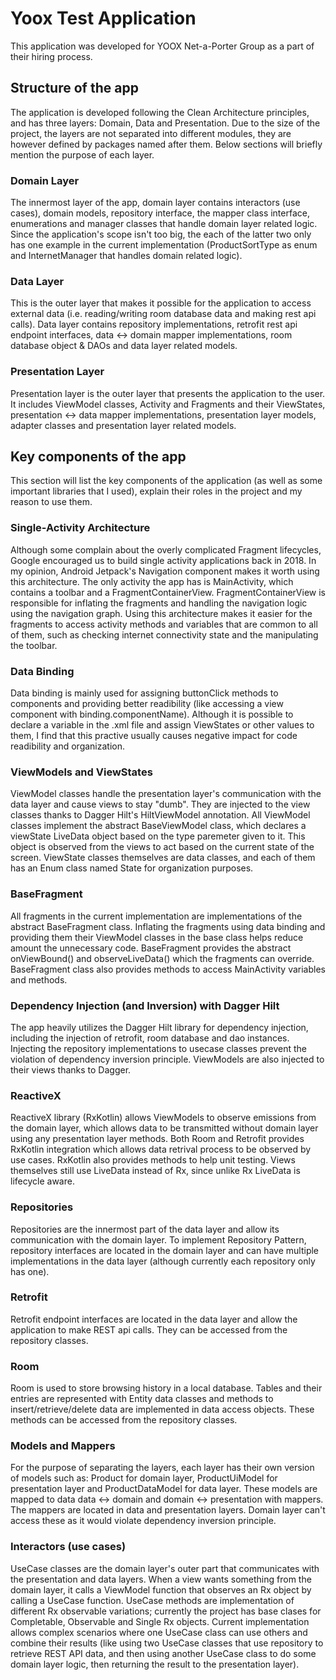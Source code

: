 # Yoox Test Application

This application was developed for YOOX Net-a-Porter Group as a part of their hiring process. 

## Structure of the app

The application is developed following the Clean Architecture principles, and has three layers: Domain, Data and Presentation. Due to the size of the project, the layers are not separated into different modules, they are however defined by packages named after them. Below sections will briefly mention the purpose of each layer.

### Domain Layer

The innermost layer of the app, domain layer contains interactors (use cases), domain models, repository interface, the mapper class interface, enumerations and manager classes that handle domain layer related logic. Since the application's scope isn't too big, the each of the latter two only has one example in the current implementation (ProductSortType as enum and InternetManager that handles domain related logic).

### Data Layer

This is the outer layer that makes it possible for the application to access external data (i.e. reading/writing room database data and making rest api calls). Data layer contains repository implementations, retrofit rest api endpoint interfaces, data <-> domain mapper implementations, room database object & DAOs and data layer related models.

### Presentation Layer

Presentation layer is the outer layer that presents the application to the user. It includes ViewModel classes, Activity and Fragments and their ViewStates, presentation <-> data mapper implementations, presentation layer models, adapter classes and presentation layer related models.

## Key components of the app

This section will list the key components of the application (as well as some important libraries that I used), explain their roles in the project and my reason to use them.

### Single-Activity Architecture

Although some complain about the overly complicated Fragment lifecycles, Google encouraged us to build single activity applications back in 2018. In my opinion, Android Jetpack's Navigation component makes it worth using this architecture. The only activity the app has is MainActivity, which contains a toolbar and a FragmentContainerView. FragmentContainerView is responsible for inflating the fragments and handling the navigation logic using the navigation graph. Using this architecture makes it easier for the fragments to access activity methods and variables that are common to all of them, such as checking internet connectivity state and the manipulating the toolbar.

### Data Binding

Data binding is mainly used for assigning buttonClick methods to components and providing better readibility (like accessing a view component with binding.componentName). Although it is possible to declare a variable in the .xml file and assign ViewStates or other values to them, I find that this practive usually causes negative impact for code readibility and organization.

### ViewModels and ViewStates

ViewModel classes handle the presentation layer's communication with the data layer and cause views to stay "dumb". They are injected to the view classes thanks to Dagger Hilt's HiltViewModel annotation. All ViewModel classes implement the abstract BaseViewModel class, which declares a viewState LiveData object based on the type paremeter given to it. This object is observed from the views to act based on the current state of the screen. ViewState classes themselves are data classes, and each of them has an Enum class named State for organization purposes.

### BaseFragment

All fragments in the current implementation are implementations of the abstract BaseFragment class. Inflating the fragments using data binding and providing them their ViewModel classes in the base class helps reduce amount the unnecessary code. BaseFragment provides the abstract onViewBound() and observeLiveData() which the fragments can override. BaseFragment class also provides methods to access MainActivity variables and methods.

### Dependency Injection (and Inversion) with Dagger Hilt

The app heavily utilizes the Dagger Hilt library for dependency injection, including the injection of retrofit, room database and dao instances. Injecting the repository implementations to usecase classes prevent the violation of dependency inversion principle. ViewModels are also injected to their views thanks to Dagger.

### ReactiveX

ReactiveX library (RxKotlin) allows ViewModels to observe emissions from the domain layer, which allows data to be transmitted without domain layer using any presentation layer methods. Both Room and Retrofit provides RxKotlin integration which allows data retrival process to be observed by use cases. RxKotlin also provides methods to help unit testing. Views themselves still use LiveData instead of Rx, since unlike Rx LiveData is lifecycle aware.

### Repositories

Repositories are the innermost part of the data layer and allow its communication with the domain layer. To implement Repository Pattern, repository interfaces are located in the domain layer and can have multiple implementations in the data layer (although currently each repository only has one).

### Retrofit

Retrofit endpoint interfaces are located in the data layer and allow the application to make REST api calls. They can be accessed from the repository classes.

### Room

Room is used to store browsing history in a local database. Tables and their entries are represented with Entity data classes and methods to insert/retrieve/delete data are implemented in data access objects. These methods can be accessed from the repository classes.

### Models and Mappers

For the purpose of separating the layers, each layer has their own version of models such as: Product for domain layer, ProductUiModel for presentation layer and ProductDataModel for data layer. These models are mapped to data data <-> domain and domain <-> presentation with mappers. The mappers are located in data and presentation layers. Domain layer can't access these as it would violate dependency inversion principle.

### Interactors (use cases)

UseCase classes are the domain layer's outer part that communicates with the presentation and data layers. When a view wants something from the domain layer, it calls a ViewModel function that observes an Rx object by calling a UseCase function. UseCase methods are implementation of different Rx observable variations; currently the project has base clases for Completable, Observable and Single Rx objects. Current implementation allows complex scenarios where one UseCase class can use others and combine their results (like using two UseCase classes that use repository to retrieve REST API data, and then using another UseCase class to do some domain layer logic, then returning the result to the presentation layer).

